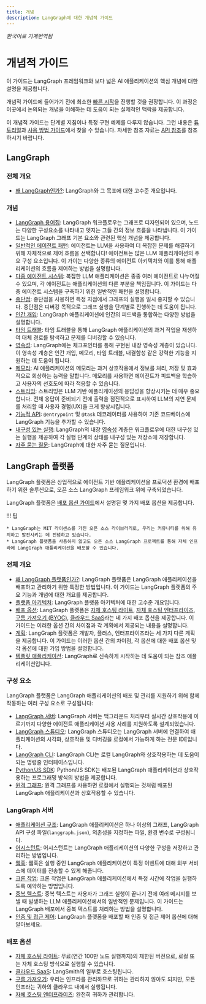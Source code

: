 ```yaml
---
title: 개념
description: LangGraph에 대한 개념적 가이드
---
```


_한국어로 기계번역됨_

# 개념적 가이드

이 가이드는 LangGraph 프레임워크와 보다 넓은 AI 애플리케이션의 핵심 개념에 대한 설명을 제공합니다.

개념적 가이드에 들어가기 전에 최소한 [빠른 시작](../tutorials/introduction.ipynb)을 진행할 것을 권장합니다. 이 과정은 이곳에서 논의되는 개념을 이해하는 데 도움이 되는 실제적인 맥락을 제공합니다.

이 개념적 가이드는 단계별 지침이나 특정 구현 예제를 다루지 않습니다. 그런 내용은 [튜토리얼](../tutorials/index.md)과 [사용 방법 가이드](../how-tos/index.md)에서 찾을 수 있습니다. 자세한 참조 자료는 [API 참조](../reference/index.md)를 참조하시기 바랍니다.

## LangGraph

### 전체 개요

- [왜 LangGraph인가?](high_level.md): LangGraph와 그 목표에 대한 고수준 개요입니다.

### 개념

- [LangGraph 용어집](low_level.md): LangGraph 워크플로우는 그래프로 디자인되어 있으며, 노드는 다양한 구성요소를 나타내고 엣지는 그들 간의 정보 흐름을 나타냅니다. 이 가이드는 LangGraph 그래프 기본 요소와 관련된 핵심 개념을 제공합니다.
- [일반적인 에이전트 패턴](agentic_concepts.md): 에이전트는 LLM을 사용하여 더 복잡한 문제를 해결하기 위해 자체적으로 제어 흐름을 선택합니다! 에이전트는 많은 LLM 애플리케이션의 주요 구성 요소입니다. 이 가이는 다양한 종류의 에이전트 아키텍처와 이를 통해 애플리케이션의 흐름을 제어하는 방법을 설명합니다.
- [다중 에이전트 시스템](multi_agent.md): 복잡한 LLM 애플리케이션은 종종 여러 에이전트로 나누어질 수 있으며, 각 에이전트는 애플리케이션의 다른 부분을 책임집니다. 이 가이드는 다중 에이전트 시스템을 구축하기 위한 일반적인 패턴을 설명합니다.
- [중단점](breakpoints.md): 중단점을 사용하면 특정 지점에서 그래프의 실행을 일시 중지할 수 있습니다. 중단점은 디버깅 목적으로 그래프 실행을 단계별로 진행하는 데 도움이 됩니다.
- [인간 개입](human_in_the_loop.md): LangGraph 애플리케이션에 인간의 피드백을 통합하는 다양한 방법을 설명합니다.
- [타임 트래블](time-travel.md): 타임 트래블을 통해 LangGraph 애플리케이션의 과거 작업을 재생하여 대체 경로를 탐색하고 문제를 디버깅할 수 있습니다.
- [영속성](persistence.md): LangGraph에는 체크포인터를 통해 구현된 내장 영속성 계층이 있습니다. 이 영속성 계층은 인간 개입, 메모리, 타임 트래블, 내결함성 같은 강력한 기능을 지원하는 데 도움이 됩니다.
- [메모리](memory.md): AI 애플리케이션의 메모리는 과거 상호작용에서 정보를 처리, 저장 및 효과적으로 회상하는 능력을 말합니다. 메모리를 사용하면 에이전트가 피드백을 학습하고 사용자의 선호도에 따라 적응할 수 있습니다.
- [스트리밍](streaming.md): 스트리밍은 LLM 기반 애플리케이션의 응답성을 향상시키는 데 매우 중요합니다. 전체 응답이 준비되기 전에 출력을 점진적으로 표시하여 LLM의 지연 문제를 처리할 때 사용자 경험(UX)을 크게 향상시킵니다.
- [기능적 API](functional_api.md): `@entrypoint` 및 `@task` 데코레이터를 사용하여 기존 코드베이스에 LangGraph 기능을 추가할 수 있습니다.
- [내구성 있는 실행](durable_execution.md): LangGraph의 내장 [영속성](./persistence.md) 계층은 워크플로우에 대한 내구성 있는 실행을 제공하여 각 실행 단계의 상태를 내구성 있는 저장소에 저장합니다.
- [자주 묻는 질문](faq.md): LangGraph에 대한 자주 묻는 질문입니다.

## LangGraph 플랫폼

LangGraph 플랫폼은 상업적으로 에이전트 기반 애플리케이션을 프로덕션 환경에 배포하기 위한 솔루션으로, 오픈 소스 LangGraph 프레임워크 위에 구축되었습니다.

LangGraph 플랫폼은 [배포 옵션 가이드](./deployment_options.md)에서 설명된 몇 가지 배포 옵션을 제공합니다.

!!! 팁

    * LangGraph는 MIT 라이센스를 가진 오픈 소스 라이브러리로, 우리는 커뮤니티를 위해 유지하고 발전시키는 데 전념하고 있습니다.
    * LangGraph 플랫폼을 사용하지 않고도 오픈 소스 LangGraph 프로젝트를 통해 자체 인프라에 LangGraph 애플리케이션을 배포할 수 있습니다.

### 전체 개요

- [왜 LangGraph 플랫폼인가?](./langgraph_platform.md): LangGraph 플랫폼은 LangGraph 애플리케이션을 배포하고 관리하기 위한 특정한 방법입니다. 이 가이드는 LangGraph 플랫폼의 주요 기능과 개념에 대한 개요를 제공합니다.
- [플랫폼 아키텍처](./platform_architecture.md): LangGraph 플랫폼 아키텍처에 대한 고수준 개요입니다.
- [배포 옵션](./deployment_options.md): LangGraph 플랫폼은 [자체 호스팅 라이트](./self_hosted.md#self-hosted-lite), [자체 호스팅 엔터프라이즈](./self_hosted.md#self-hosted-enterprise), [구름 가져오기 (BYOC)](./bring_your_own_cloud.md), [클라우드 SaaS](./langgraph_cloud.md)라는 네 가지 배포 옵션을 제공합니다. 이 가이드는 이러한 옵션 간의 차이점과 각 계획에서 제공되는 내용을 설명합니다.
- [계획](./plans.md): LangGraph 플랫폼은 개발자, 플러스, 엔터프라이즈라는 세 가지 다른 계획을 제공합니다. 이 가이드는 이러한 옵션 간의 차이점, 각 옵션에 대한 배포 옵션 및 각 옵션에 대한 가입 방법을 설명합니다.
- [템플릿 애플리케이션](./template_applications.md): LangGraph로 신속하게 시작하는 데 도움이 되는 참조 애플리케이션입니다.

### 구성 요소

LangGraph 플랫폼은 LangGraph 애플리케이션의 배포 및 관리를 지원하기 위해 함께 작동하는 여러 구성 요소로 구성됩니다:

- [LangGraph 서버](./langgraph_server.md): LangGraph 서버는 백그라운드 처리부터 실시간 상호작용에 이르기까지 다양한 에이전트 애플리케이션 사용 사례를 지원하도록 설계되었습니다.
- [LangGraph 스튜디오](./langgraph_studio.md): LangGraph 스튜디오는 LangGraph 서버에 연결하여 애플리케이션의 시각화, 상호작용 및 디버깅을 로컬에서 가능하게 하는 전문 IDE입니다.
- [LangGraph CLI](./langgraph_cli.md): LangGraph CLI는 로컬 LangGraph와 상호작용하는 데 도움이 되는 명령줄 인터페이스입니다.
- [Python/JS SDK](./sdk.md): Python/JS SDK는 배포된 LangGraph 애플리케이션과 상호작용하는 프로그래밍 방식의 방법을 제공합니다.
- [원격 그래프](../how-tos/use-remote-graph.md): 원격 그래프를 사용하면 로컬에서 실행되는 것처럼 배포된 LangGraph 애플리케이션과 상호작용할 수 있습니다.

### LangGraph 서버

- [애플리케이션 구조](./application_structure.md): LangGraph 애플리케이션은 하나 이상의 그래프, LangGraph API 구성 파일(`langgraph.json`), 의존성을 지정하는 파일, 환경 변수로 구성됩니다.
- [어시스턴트](./assistants.md): 어시스턴트는 LangGraph 애플리케이션의 다양한 구성을 저장하고 관리하는 방법입니다.
- [웹훅](./langgraph_server.md#webhooks): 웹훅은 실행 중인 LangGraph 애플리케이션이 특정 이벤트에 대해 외부 서비스에 데이터를 전송할 수 있게 해줍니다.
- [크론 작업](./langgraph_server.md#cron-jobs): 크론 작업은 LangGraph 애플리케이션에서 특정 시간에 작업을 실행하도록 예약하는 방법입니다.
- [중복 텍스트](./double_texting.md): 중복 텍스트는 사용자가 그래프 실행이 끝나기 전에 여러 메시지를 보낼 때 발생하는 LLM 애플리케이션에서의 일반적인 문제입니다. 이 가이드는 LangGraph 배포에서 중복 텍스트를 처리하는 방법을 설명합니다.
- [인증 및 접근 제어](./auth.md): LangGraph 플랫폼을 배포할 때 인증 및 접근 제어 옵션에 대해 알아보세요.

### 배포 옵션

- [자체 호스팅 라이트](./self_hosted.md): 무료(연간 100만 노드 실행까지)의 제한된 버전으로, 로컬 또는 자체 호스팅 방식으로 실행할 수 있습니다.
- [클라우드 SaaS](./langgraph_cloud.md): LangSmith의 일부로 호스팅됩니다.
- [구름 가져오기](./bring_your_own_cloud.md): 우리는 인프라를 관리하므로 귀하는 관리하지 않아도 되지만, 모든 인프라는 귀하의 클라우드 내에서 실행됩니다.
- [자체 호스팅 엔터프라이즈](./self_hosted.md): 완전히 귀하가 관리합니다.
